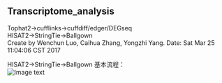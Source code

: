 ## Transcriptome_analysis
Tophat2->cufflinks->cuffdiff/edger/DEGseq  
HISAT2->StringTie->Ballgown  
Create by Wenchun Luo, Caihua Zhang, Yongzhi Yang. Date: Sat Mar 25 11:04:06 CST 2017  

HISAT2->StringTie->Ballgown 基本流程：  
![Image text](https://github.com/yongzhiyang2012/Transcriptome_analysis/blob/master/image/Hisat-pipline.png)
